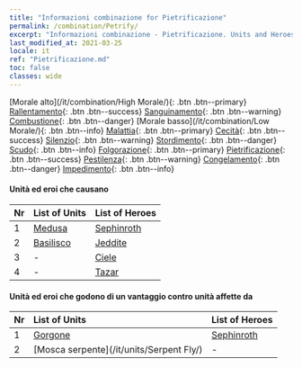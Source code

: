 ```yaml
---
title: "Informazioni combinazione for Pietrificazione"
permalink: /combination/Petrify/
excerpt: "Informazioni combinazione - Pietrificazione. Units and Heroes Formation."
last_modified_at: 2021-03-25
locale: it
ref: "Pietrificazione.md"
toc: false
classes: wide
---
```


  [Morale alto](/it/combination/High Morale/){: .btn .btn--primary} [Rallentamento](/it/combination/Slow/){: .btn .btn--success} [Sanguinamento](/it/combination/Bleeding/){: .btn .btn--warning} [Combustione](/it/combination/Burning/){: .btn .btn--danger} [Morale basso](/it/combination/Low Morale/){: .btn .btn--info} [Malattia](/it/combination/Disease/){: .btn .btn--primary} [Cecità](/it/combination/Blind/){: .btn .btn--success} [Silenzio](/it/combination/Silence/){: .btn .btn--warning} [Stordimento](/it/combination/Stun/){: .btn .btn--danger} [Scudo](/it/combination/Shield/){: .btn .btn--info} [Folgorazione](/it/combination/Static/){: .btn .btn--primary} [Pietrificazione](/it/combination/Petrify/){: .btn .btn--success} [Pestilenza](/it/combination/Plague/){: .btn .btn--warning} [Congelamento](/it/combination/Freeze/){: .btn .btn--danger} [Impedimento](/it/combination/Deterrence/){: .btn .btn--info} 


#### Unità ed eroi che causano <Pietrificazione>

  | Nr |  List of Units  | List of Heroes | 
  |:---|:----------------|:---------------| 
  | 1 | [Medusa](/it/units/Medusa/) | [Sephinroth](/it/heroes/Sephinroth/) |
  | 2 | [Basilisco](/it/units/Basilisk/) | [Jeddite](/it/heroes/Jeddite/) |
  | 3 | - | [Ciele](/it/heroes/Ciele/) |
  | 4 | - | [Tazar](/it/heroes/Tazar/) |


#### Unità ed eroi che godono di un vantaggio contro unità affette da <Pietrificazione>

  | Nr |  List of Units  | List of Heroes | 
  |:---|:----------------|:---------------| 
  | 1 | [Gorgone](/it/units/Gorgon/) | [Sephinroth](/it/heroes/Sephinroth/) |
  | 2 | [Mosca serpente](/it/units/Serpent Fly/) | - |
